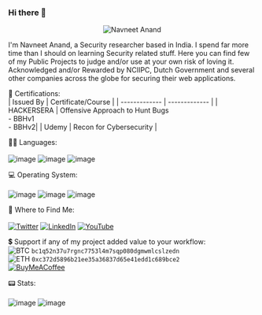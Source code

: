 ### Hi there 👋

<p align="center">
  <!--<a href="#">--><img src="https://i.imgur.com/eTkqPbs.png" alt="Navneet Anand" width="">
</p>
  
I'm Navneet Anand, a Security researcher based in India. I spend far more time than I should on learning Security related stuff. Here you can find few of my Public Projects to judge and/or use at your own risk of loving it.
<br>Acknowledged and/or Rewarded by NCIIPC, Dutch Government and several other companies across the globe for securing their web applications.

🎯 Certifications:<br>
| Issued By  | Certificate/Course |
| ------------- | ------------- |
| HACKERSERA  | Offensive Approach to Hunt Bugs <br>- BBHv1 <br>- BBHv2|
| Udemy | Recon for Cybersecurity  |


👩‍💻 Languages:<br><br>
![image](https://img.shields.io/badge/C-00599C?style=for-the-badge&logo=c&logoColor=white)
![image](https://img.shields.io/badge/C%2B%2B-00599C?style=for-the-badge&logo=c%2B%2B&logoColor=white)
![image](https://img.shields.io/badge/HTML5-E34F26?style=for-the-badge&logo=html5&logoColor=white)
<!--![image](https://img.shields.io/badge/Go-00ADD8?style=for-the-badge&logo=go&logoColor=white)-->
<!--![image](https://img.shields.io/badge/Java-ED8B00?style=for-the-badge&logo=java&logoColor=white)-->
<!--![image](https://img.shields.io/badge/PHP-777BB4?style=for-the-badge&logo=php&logoColor=white)-->
<!--![image](https://img.shields.io/badge/Python-FFD43B?style=for-the-badge&logo=python&logoColor=blue)-->


💻 Operating System:<br><br>
![image](https://img.shields.io/badge/Android-3DDC84?style=for-the-badge&logo=android&logoColor=white)
![image](https://img.shields.io/badge/Linux-FCC624?style=for-the-badge&logo=linux&logoColor=black)
![image](https://img.shields.io/badge/Windows-0078D6?style=for-the-badge&logo=windows&logoColor=white)
<!--![image](https://img.shields.io/badge/mac%20os-000000?style=for-the-badge&logo=apple&logoColor=white)-->
<!--![image](https://img.shields.io/badge/iOS-000000?style=for-the-badge&logo=ios&logoColor=white)-->


👨 Where to Find Me:<br><br>
<a href="https://twitter.com/n4vn337"><img src="https://img.shields.io/badge/Twitter-1DA1F2?style=for-the-badge&logo=twitter&logoColor=white" alt="Twitter"></a>
<a href="https://www.linkedin.com/in/21navneet/"><img src="https://img.shields.io/badge/LinkedIn-0077B5?style=for-the-badge&logo=linkedin&logoColor=white" alt="LinkedIn"></a>
<a href="https://www.youtube.com/c/pwnedbyNavneet"><img src="https://img.shields.io/badge/YouTube-FF0000?style=for-the-badge&logo=youtube&logoColor=white" alt="YouTube"></a>


💲 Support if any of my project added value to your workflow:<br>
<img src="https://img.shields.io/badge/BTC-9C6205?logoWidth=17&style=for-the-badge&logo=bitcoin" alt="BTC"> `bc1q52n37u7rgnc7753l4m7sqp080dgmwmlcslzedn`<br>
<img src="https://img.shields.io/badge/ETH_ERC20-454A75?logoWidth=16&style=for-the-badge&logo=ethereum&logoColor=75A6C6" alt="ETH"> `0xc372d5896b21ee35a36837d65e41edd1c689bce2`<br>
<a href="https://www.buymeacoffee.com/n4vn337"><img src="https://img.shields.io/badge/Buy_Me_A_Coffee-FFDD00?style=for-the-badge&logo=buy-me-a-coffee&logoColor=black" alt="BuyMeACoffee"></a>

📟 Stats:<br><br>
![image](https://github-readme-stats.vercel.app/api?username=n4vn337)
![image](https://github-readme-streak-stats.herokuapp.com/?user=n4vn337)
